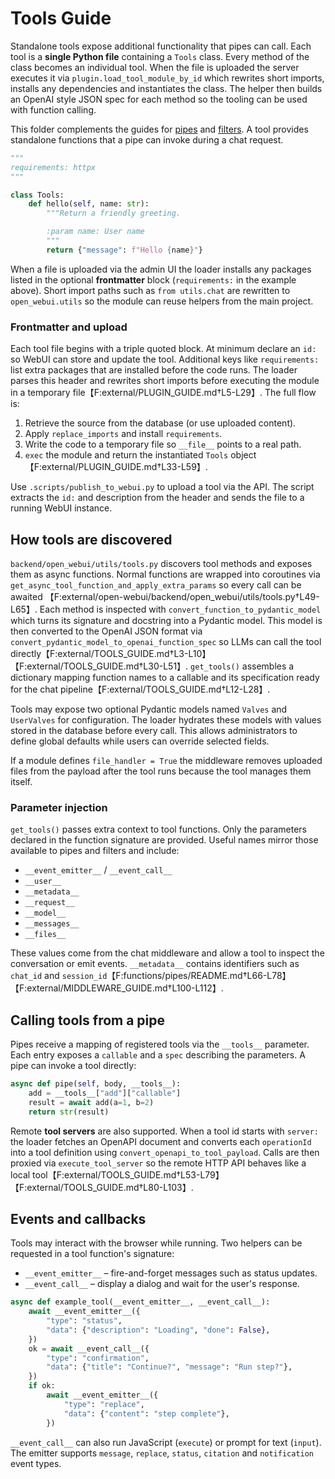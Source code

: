 # Tools Guide

Standalone tools expose additional functionality that pipes can call. Each tool
is a **single Python file** containing a `Tools` class. Every method of the
class becomes an individual tool. When the file is uploaded the server executes
it via `plugin.load_tool_module_by_id` which rewrites short imports, installs
any dependencies and instantiates the class. The helper then builds an OpenAI
style JSON spec for each method so the tooling can be used with function
calling.

This folder complements the guides for [pipes](../functions/pipes/README.md) and
[filters](../functions/filters/README.md). A tool provides standalone functions
that a pipe can invoke during a chat request.

```python
"""
requirements: httpx
"""

class Tools:
    def hello(self, name: str):
        """Return a friendly greeting.

        :param name: User name
        """
        return {"message": f"Hello {name}"}
```

When a file is uploaded via the admin UI the loader installs any packages listed
in the optional **frontmatter** block (`requirements:` in the example above).
Short import paths such as `from utils.chat` are rewritten to `open_webui.utils`
so the module can reuse helpers from the main project.

### Frontmatter and upload

Each tool file begins with a triple quoted block. At minimum declare an `id:` so
WebUI can store and update the tool. Additional keys like `requirements:` list
extra packages that are installed before the code runs. The loader parses this
header and rewrites short imports before executing the module in a temporary
file【F:external/PLUGIN_GUIDE.md†L5-L29】. The full flow is:
1. Retrieve the source from the database (or use uploaded content).
2. Apply `replace_imports` and install `requirements`.
3. Write the code to a temporary file so `__file__` points to a real path.
4. `exec` the module and return the instantiated `Tools` object
   【F:external/PLUGIN_GUIDE.md†L33-L59】.

Use `.scripts/publish_to_webui.py` to upload a tool via the API. The script
extracts the `id:` and description from the header and sends the file to a
running WebUI instance.

## How tools are discovered

`backend/open_webui/utils/tools.py` discovers tool methods and exposes them as
async functions. Normal functions are wrapped into coroutines via
`get_async_tool_function_and_apply_extra_params` so every call can be awaited
【F:external/open-webui/backend/open_webui/utils/tools.py†L49-L65】. Each method is inspected with
`convert_function_to_pydantic_model` which turns its signature and docstring into
a Pydantic model. This model is then converted to the OpenAI JSON format via
`convert_pydantic_model_to_openai_function_spec` so LLMs can call the tool
directly【F:external/TOOLS_GUIDE.md†L3-L10】【F:external/TOOLS_GUIDE.md†L30-L51】.
`get_tools()` assembles a dictionary mapping function names to a callable and its
specification ready for the chat pipeline【F:external/TOOLS_GUIDE.md†L12-L28】.

Tools may expose two optional Pydantic models named `Valves` and `UserValves`
for configuration. The loader hydrates these models with values stored in the
database before every call. This allows administrators to define global defaults
while users can override selected fields.

If a module defines `file_handler = True` the middleware removes uploaded files
from the payload after the tool runs because the tool manages them itself.

### Parameter injection

`get_tools()` passes extra context to tool functions. Only the parameters
declared in the function signature are provided. Useful names mirror those
available to pipes and filters and include:

- `__event_emitter__` / `__event_call__`
- `__user__`
- `__metadata__`
- `__request__`
- `__model__`
- `__messages__`
- `__files__`

These values come from the chat middleware and allow a tool to inspect the
conversation or emit events. `__metadata__` contains identifiers such as
`chat_id` and `session_id`【F:functions/pipes/README.md†L66-L78】【F:external/MIDDLEWARE_GUIDE.md†L100-L112】.

## Calling tools from a pipe

Pipes receive a mapping of registered tools via the `__tools__` parameter. Each
entry exposes a `callable` and a `spec` describing the parameters. A pipe can
invoke a tool directly:

```python
async def pipe(self, body, __tools__):
    add = __tools__["add"]["callable"]
    result = await add(a=1, b=2)
    return str(result)
```

Remote **tool servers** are also supported. When a tool id starts with
`server:` the loader fetches an OpenAPI document and converts each
`operationId` into a tool definition using `convert_openapi_to_tool_payload`.
Calls are then proxied via `execute_tool_server` so the remote HTTP API behaves
like a local tool【F:external/TOOLS_GUIDE.md†L53-L79】【F:external/TOOLS_GUIDE.md†L80-L103】.

## Events and callbacks

Tools may interact with the browser while running. Two helpers can be requested
in a tool function's signature:

- `__event_emitter__` – fire-and-forget messages such as status updates.
- `__event_call__` – display a dialog and wait for the user's response.

```python
async def example_tool(__event_emitter__, __event_call__):
    await __event_emitter__({
        "type": "status",
        "data": {"description": "Loading", "done": False},
    })
    ok = await __event_call__({
        "type": "confirmation",
        "data": {"title": "Continue?", "message": "Run step?"},
    })
    if ok:
        await __event_emitter__({
            "type": "replace",
            "data": {"content": "step complete"},
        })
```

`__event_call__` can also run JavaScript (`execute`) or prompt for text
(`input`). The emitter supports `message`, `replace`, `status`, `citation` and
`notification` event types.
